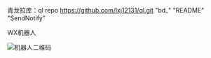 青龙拉库：ql repo https://github.com/lxj12131/ql.git "bd_" "README" "SendNotify"

WX机器人

![机器人二维码](https://github.com/Bidepanlong/ql/assets/115330776/115c94e8-d5da-404d-9505-faa8e7dbfcc8)
